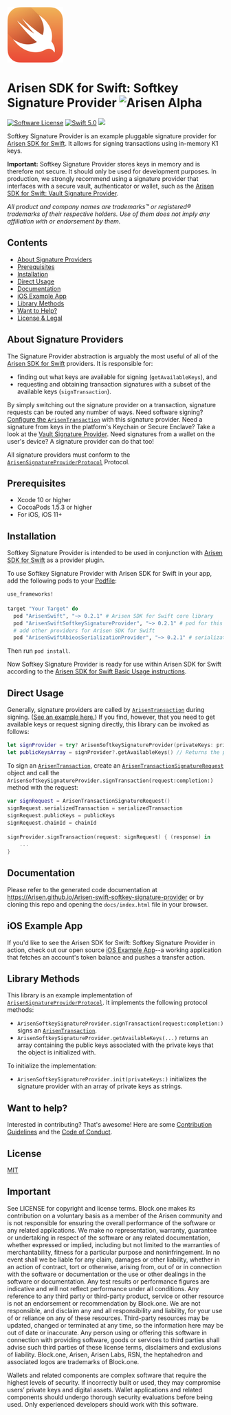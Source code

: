 ![Swift Logo](https://raw.githubusercontent.com/ArisenIO/arisen-swift-softkey-signature-provider/master/img/swift-logo.png)
# Arisen SDK for Swift: Softkey Signature Provider ![Arisen Alpha](https://img.shields.io/badge/Arisen-Alpha-blue.svg)

[![Software License](https://img.shields.io/badge/license-MIT-lightgrey.svg)](https://github.com/Arisen/Arisen-swift/blob/master/LICENSE)
[![Swift 5.0](https://img.shields.io/badge/Language-Swift_5.0-orange.svg)](https://swift.org)
![](https://img.shields.io/badge/Deployment%20Target-iOS%2011-blue.svg)

Softkey Signature Provider is an example pluggable signature provider for [Arisen SDK for Swift](https://github.com/Arisen/Arisen-swift). It allows for signing transactions using in-memory K1 keys.

**Important:** Softkey Signature Provider stores keys in memory and is therefore not secure. It should only be used for development purposes. In production, we strongly recommend using a signature provider that interfaces with a secure vault, authenticator or wallet, such as the [Arisen SDK for Swift: Vault Signature Provider](https://github.com/Arisen/Arisen-swift-vault-signature-provider).

*All product and company names are trademarks™ or registered® trademarks of their respective holders. Use of them does not imply any affiliation with or endorsement by them.*

## Contents

- [About Signature Providers](#about-signature-providers)
- [Prerequisites](#prerequisites)
- [Installation](#installation)
- [Direct Usage](#direct-usage)
- [Documentation](#documentation)
- [iOS Example App](#ios-example-app)
- [Library Methods](#library-methods)
- [Want to Help?](#want-to-help)
- [License & Legal](#license)

## About Signature Providers

The Signature Provider abstraction is arguably the most useful of all of the [Arisen SDK for Swift](https://github.com/Arisen/Arisen-swift) providers. It is responsible for:

* finding out what keys are available for signing (`getAvailableKeys`), and
* requesting and obtaining transaction signatures with a subset of the available keys (`signTransaction`).

By simply switching out the signature provider on a transaction, signature requests can be routed any number of ways. Need software signing? [Configure the `ArisenTransaction`](https://github.com/Arisen/Arisen-swift#basic-usage) with this signature provider. Need a signature from keys in the platform's Keychain or Secure Enclave? Take a look at the [Vault Signature Provider](https://github.com/Arisen/Arisen-swift-vault-signature-provider). Need signatures from a wallet on the user's device? A signature provider can do that too!

All signature providers must conform to the [`ArisenSignatureProviderProtocol`](https://github.com/Arisen/Arisen-swift/blob/master/ArisenSwift/ArisenSignatureProviderProtocol/ArisenSignatureProviderProtocol.swift) Protocol.

## Prerequisites

* Xcode 10 or higher
* CocoaPods 1.5.3 or higher
* For iOS, iOS 11+

## Installation

Softkey Signature Provider is intended to be used in conjunction with [Arisen SDK for Swift](https://github.com/Arisen/Arisen-swift) as a provider plugin.

To use Softkey Signature Provider with Arisen SDK for Swift in your app, add the following pods to your [Podfile](https://guides.cocoapods.org/syntax/podfile.html):

```ruby
use_frameworks!

target "Your Target" do
  pod "ArisenSwift", "~> 0.2.1" # Arisen SDK for Swift core library
  pod "ArisenSwiftSoftkeySignatureProvider", "~> 0.2.1" # pod for this library
  # add other providers for Arisen SDK for Swift
  pod "ArisenSwiftAbieosSerializationProvider", "~> 0.2.1" # serialization provider

```

Then run `pod install`.

Now Softkey Signature Provider is ready for use within Arisen SDK for Swift according to the [Arisen SDK for Swift Basic Usage instructions](https://github.com/Arisen/Arisen-swift/tree/master#basic-usage).

## Direct Usage

Generally, signature providers are called by [`ArisenTransaction`](https://github.com/Arisen/Arisen-swift/blob/master/ArisenSwift/ArisenTransaction/ArisenTransaction.swift) during signing. ([See an example here.](https://github.com/Arisen/Arisen-swift#basic-usage)) If you find, however, that you need to get available keys or request signing directly, this library can be invoked as follows:

```swift
let signProvider = try? ArisenSoftkeySignatureProvider(privateKeys: privateKeysArray)
let publicKeysArray = signProvider?.getAvailableKeys() // Returns the public keys.
```

To sign an [`ArisenTransaction`](https://github.com/Arisen/Arisen-swift/blob/master/ArisenSwift/ArisenTransaction/ArisenTransaction.swift), create an [`ArisenTransactionSignatureRequest`](https://github.com/Arisen/Arisen-swift/blob/master/ArisenSwift/ArisenSignatureProviderProtocol/ArisenSignatureProviderProtocol.swift) object and call the `ArisenSoftkeySignatureProvider.signTransaction(request:completion:)` method with the request:

```swift
var signRequest = ArisenTransactionSignatureRequest()
signRequest.serializedTransaction = serializedTransaction
signRequest.publicKeys = publicKeys
signRequest.chainId = chainId

signProvider.signTransaction(request: signRequest) { (response) in
    ...
}
```

## Documentation

Please refer to the generated code documentation at https://Arisen.github.io/Arisen-swift-softkey-signature-provider or by cloning this repo and opening the `docs/index.html` file in your browser.

## iOS Example App

If you'd like to see the Arisen SDK for Swift: Softkey Signature Provider in action, check out our open source [iOS Example App](https://github.com/Arisen/Arisen-swift-ios-example-app)--a working application that fetches an account's token balance and pushes a transfer action.

## Library Methods

This library is an example implementation of [`ArisenSignatureProviderProtocol`](https://github.com/Arisen/Arisen-swift/blob/master/ArisenSwift/ArisenSignatureProviderProtocol/ArisenSignatureProviderProtocol.swift). It implements the following protocol methods:

* `ArisenSoftkeySignatureProvider.signTransaction(request:completion:)` signs an [`ArisenTransaction`](https://github.com/Arisen/Arisen-swift/blob/master/ArisenSwift/ArisenTransaction/ArisenTransaction.swift).
* `ArisenSoftkeySignatureProvider.getAvailableKeys(...)` returns an array containing the public keys associated with the private keys that the object is initialized with.

To initialize the implementation:

* `ArisenSoftkeySignatureProvider.init(privateKeys:)` initializes the signature provider with an array of private keys as strings.

## Want to help?

Interested in contributing? That's awesome! Here are some [Contribution Guidelines](https://github.com/ARISEN/arisen-swift-softkey-signature-provider/blob/master/CONTRIBUTING.md) and the [Code of Conduct](https://github.com/ARISEN/arisen-swift-softkey-signature-provider/blob/master/CONTRIBUTING.md#conduct).

## License

[MIT](https://github.com/ARISEN/arisen-swift-softkey-signature-provider/blob/master/LICENSE)

## Important

See LICENSE for copyright and license terms.  Block.one makes its contribution on a voluntary basis as a member of the Arisen community and is not responsible for ensuring the overall performance of the software or any related applications.  We make no representation, warranty, guarantee or undertaking in respect of the software or any related documentation, whether expressed or implied, including but not limited to the warranties of merchantability, fitness for a particular purpose and noninfringement. In no event shall we be liable for any claim, damages or other liability, whether in an action of contract, tort or otherwise, arising from, out of or in connection with the software or documentation or the use or other dealings in the software or documentation. Any test results or performance figures are indicative and will not reflect performance under all conditions.  Any reference to any third party or third-party product, service or other resource is not an endorsement or recommendation by Block.one.  We are not responsible, and disclaim any and all responsibility and liability, for your use of or reliance on any of these resources. Third-party resources may be updated, changed or terminated at any time, so the information here may be out of date or inaccurate.  Any person using or offering this software in connection with providing software, goods or services to third parties shall advise such third parties of these license terms, disclaimers and exclusions of liability.  Block.one, Arisen, Arisen Labs, RSN, the heptahedron and associated logos are trademarks of Block.one.

Wallets and related components are complex software that require the highest levels of security.  If incorrectly built or used, they may compromise users’ private keys and digital assets. Wallet applications and related components should undergo thorough security evaluations before being used.  Only experienced developers should work with this software.

